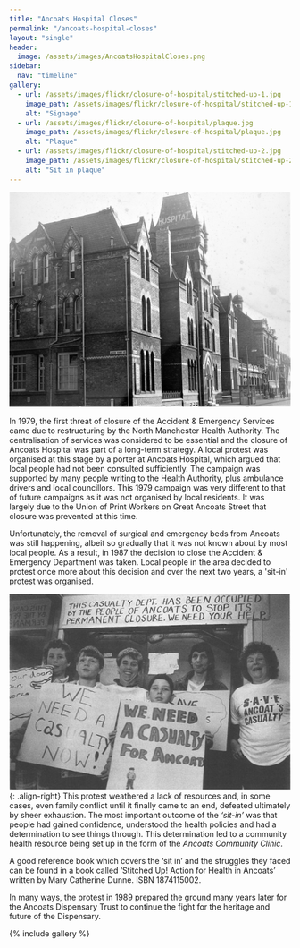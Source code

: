 ```yaml
---
title: "Ancoats Hospital Closes"
permalink: "/ancoats-hospital-closes"
layout: "single"
header:
  image: /assets/images/AncoatsHospitalCloses.png
sidebar:
  nav: "timeline"
gallery:
  - url: /assets/images/flickr/closure-of-hospital/stitched-up-1.jpg
    image_path: /assets/images/flickr/closure-of-hospital/stitched-up-1.jpg
    alt: "Signage"
  - url: /assets/images/flickr/closure-of-hospital/plaque.jpg
    image_path: /assets/images/flickr/closure-of-hospital/plaque.jpg
    alt: "Plaque"
  - url: /assets/images/flickr/closure-of-hospital/stitched-up-2.jpg
    image_path: /assets/images/flickr/closure-of-hospital/stitched-up-2.jpg
    alt: "Sit in plaque"
---
```


![ancoats dispensary](assets/images/hospital-closure.jpg)

In 1979, the first threat of closure of the Accident & Emergency Services came  due to restructuring by the North Manchester Health Authority.  The centralisation of services was considered to be essential and the closure of Ancoats Hospital was part of a long-term strategy. A local protest was organised at this stage by a porter at Ancoats Hospital, which argued that local people had not been consulted sufficiently.  The campaign was supported by many people writing to the Health Authority, plus ambulance drivers and local councillors.  This 1979 campaign was very different to that of future campaigns as it was not organised by local residents.  It was largely due to the Union of Print Workers on Great Ancoats Street that closure was prevented at this time.  

Unfortunately, the removal of surgical and emergency beds from Ancoats was still happening, albeit so gradually that it was not known about by most local people. As a result, in 1987 the decision to close the Accident & Emergency Department was taken.  Local people in the area decided to protest once more about this decision and over the next two years, a 'sit-in' protest was organised. 

![protest](assets/images/flickr/closure-of-hospital/sit-in.jpg){: .align-right}
This protest weathered a lack of resources and, in some cases, even family conflict until it finally came to an end, defeated ultimately by sheer exhaustion.  The most important outcome of the _‘sit-in’_ was that people had gained confidence, understood the health policies and had a determination to see things through.  This determination led to a community health resource being set up in the form of the *Ancoats Community Clinic*.

A good reference book which covers the ‘sit in’ and the struggles they faced can be found in a book called ‘Stitched Up!  Action for Health in Ancoats’ written by Mary Catherine Dunne.  ISBN 1874115002.

In many ways, the protest in 1989 prepared the ground many years later for the Ancoats Dispensary Trust to continue the fight for the heritage and future of the Dispensary.

{% include gallery %}
